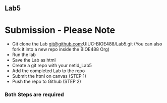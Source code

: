 ## Lab5

# Submission - Please Note

- Git clone the Lab git@github.com:UIUC-BIOE488/Lab5.git (You can also fork it into a new repo inside the BIOE488 Org)
- Run the lab
- Save the Lab as html
- Create a git repo with your netid_Lab5
- Add the completed Lab to the repo
- Submit the html on canvas (STEP 1)
- Push the repo to Github  (STEP 2)

### **Both Steps are required**
